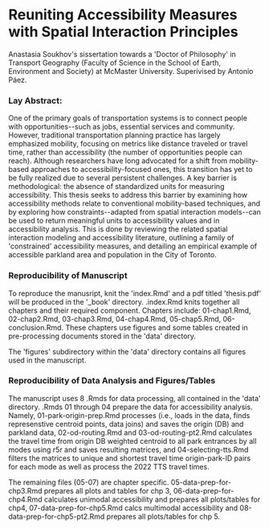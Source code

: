 # Reuniting Accessibility Measures with Spatial Interaction Principles

Anastasia Soukhov's sissertation towards a 'Doctor of Philosophy' in Transport Geography (Faculty of Science in the School of Earth, Environment and Society) at McMaster University. Superivised by Antonio Páez.

### Lay Abstract:
One of the primary goals of transportation systems is to connect people with opportunities--such as jobs, essential services and community. However, traditional transportation planning practice has largely emphasized mobility, focusing on metrics like distance traveled or travel time, rather than accessibility (the number of opportunities people can reach). Although researchers have long advocated for a shift from mobility-based approaches to accessibility-focused ones, this transition has yet to be fully realized due to several persistent challenges. A key barrier is methodological: the absence of standardized units for measuring accessibility. This thesis seeks to address this barrier by examining how accessibility methods relate to conventional mobility-based techniques, and by exploring how constraints--adapted from spatial interaction models--can be used to return meaningful units to accessibility values and in accessibility analysis. This is done by reviewing the related spatial interaction modeling and accessibility literature, outlining a family of 'constrained' accessibility measures, and detailing an empirical example of accessible parkland area and population in the City of Toronto.

### Reproducibility of Manuscript
To reproduce the manusript, knit the 'index.Rmd' and a pdf titled 'thesis.pdf' will be produced in the '_book' directory. .index.Rmd knits together all chapters and their required component. Chapters include: 01-chap1.Rmd, 02-chap2.Rmd, 03-chap3.Rmd, 04-chap4.Rmd, 05-chap5.Rmd, 06-conclusion.Rmd. These chapters use figures and some tables created in pre-processing documents stored in the 'data' directory.

The 'figures' subdirectory within the 'data' directory contains all figures used in the manuscript.

### Reproducibility of Data Analysis and Figures/Tables
The manuscript uses 8 .Rmds for data processing, all contained in the 'data' directory. .Rmds 01 through 04 prepare the data for accessibility analysis. Namely, 01-park-origin-prep.Rmd processes (i.e., loads in the data, finds represenstive centroid points, data joins) and saves the origin (DB) and parkland data, 02-od-routing.Rmd and 03-od-routing-pt2.Rmd calculates the travel time from origin DB weighted centroid to all park entrances by all modes using r5r and saves resulting matrices, and 04-selecting-tts.Rmd filters the matrices to unique and shortest travel time origin-park-ID pairs for each mode as well as process the 2022 TTS travel times. 

The remaining files (05-07) are chapter specific. 05-data-prep-for-chp3.Rmd prepares all plots and tables for chp 3, 06-data-prep-for-chp4.Rmd calculates unimodal accessibility and prepares all plots/tables for chp4, 07-data-prep-for-chp5.Rmd calcs multimodal accessibility and 08-data-prep-for-chp5-pt2.Rmd prepares all plots/tables for chp 5.
